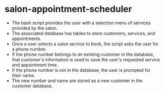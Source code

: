 # salon-appointment-scheduler
- The bash script provides the user with a selection menu of services provided by the salon.
- The associated database has tables to store customers, services, and appointments.
- Once a user selects a salon service to book, the script asks the user for a phone number.
- If the phone number belongs to an existing customer in the database, that customer's information is used to save the user's requested service and appointment time.
- If the phone number is not in the database, the user is prompted for their name.
- The new number and name are stored as a new customer in the customer database.
